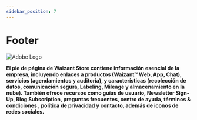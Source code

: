 ```yaml
---
sidebar_position: 7
---
```


# Footer

![Adobe Logo](/img/store-usuario/15.png "Hover text")

**El pie de página de Waizant Store contiene información esencial de la empresa, incluyendo enlaces a productos (Waizant™ Web, App, Chat), servicios (agendamientos y auditoría), y características (recolección de datos, comunicación segura, Labeling, Mileage y almacenamiento en la nube). También ofrece recursos como guías de usuario, Newsletter Sign-Up, Blog Subscription, preguntas frecuentes, centro de ayuda, términos & condiciones , política de privacidad y contacto, además de iconos de redes sociales.**

